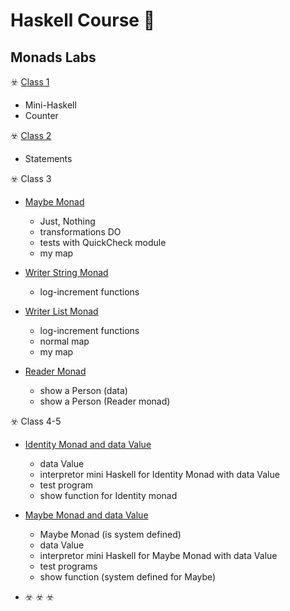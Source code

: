 # Haskell Course :crystal_ball:
## Monads Labs

:biohazard: [Class 1](https://github.com/DimaOanaTeodora/Haskell-Monads/blob/main/FLP1.hs)
   - Mini-Haskell
   - Counter
 
:biohazard: [Class 2](https://github.com/DimaOanaTeodora/Haskell-Monads/blob/main/FLP2.hs)
   - Statements
 
:biohazard: Class 3

  * [Maybe Monad](https://github.com/DimaOanaTeodora/Haskell-Monads/blob/main/FLP3mMaybe.hs)
  
      - Just, Nothing
      - transformations DO
      - tests with QuickCheck module
      - my map
      
  * [Writer String Monad](https://github.com/DimaOanaTeodora/Haskell-Monads/blob/main/FLP3mWriter.hs)
  
      - log-increment functions
      
  * [Writer List Monad](https://github.com/DimaOanaTeodora/Haskell-Monads/blob/main/FLP3mWriterL.hs)
  
      - log-increment functions
      - normal map
      - my map
      
  * [Reader Monad](https://github.com/DimaOanaTeodora/Haskell-Monads/blob/main/FLP3mReader.hs)
  
      - show a Person (data)
      - show a Person (Reader monad)
      
:biohazard: Class 4-5 
   * [Identity Monad and data Value](https://github.com/DimaOanaTeodora/Haskell-Monads/blob/main/FLP45mIdentity.hs)
   
      - data Value 
      - interpretor mini Haskell for Identity Monad with data Value
      - test program
      - show function for Identity monad
   * [Maybe Monad and data Value](https://github.com/DimaOanaTeodora/Haskell-Monads/blob/main/FLP45mMaybe.hs)
   
      - Maybe Monad (is system defined)
      - data Value
      - interpretor mini Haskell for Maybe Monad with data Value
      - test programs
      - show function (system defined for Maybe) 
   * []()
:biohazard: []()
:biohazard: []()
:biohazard: []()
